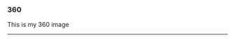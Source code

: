 ### 360

This is my 360 image
<script src="//360.vizor.io/scripts/embed.js" data-vizorurl="//360.vizor.io/embed/v/6jok" ></script>

***
